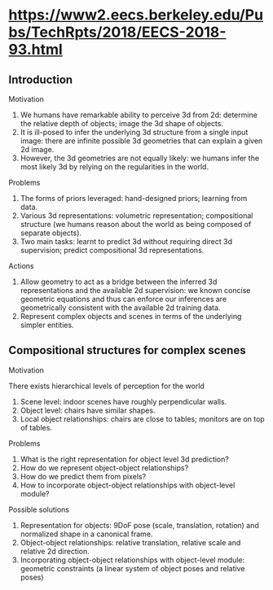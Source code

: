 # https://www2.eecs.berkeley.edu/Pubs/TechRpts/2018/EECS-2018-93.html

## Introduction

Motivation

1. We humans have remarkable ability to perceive 3d from 2d: determine the relative depth of objects; image the 3d shape of objects.
2. It is ill-posed to infer the underlying 3d structure from a single input image: there are infinite possible 3d geometries that can explain a given 2d image.
3. However, the 3d geometries are not equally likely: we humans infer the most likely 3d by relying on the regularities in the world.

Problems

1. The forms of priors leveraged: hand-designed priors; learning from data.
2. Various 3d representations: volumetric representation; compositional structure (we humans reason about the world as being composed of separate objects).
3. Two main tasks: learnt to predict 3d without requiring direct 3d supervision; predict compositional 3d representations.

Actions

1. Allow geometry to act as a bridge between the inferred 3d representations and the available 2d supervision: we known concise geometric equations and thus can enforce our inferences are geometrically consistent with the available 2d training data.
2. Represent complex objects and scenes in terms of the underlying simpler entities.

## Compositional structures for complex scenes

Motivation

There exists hierarchical levels of perception for the world

1. Scene level: indoor scenes have roughly perpendicular walls.
2. Object level: chairs have similar shapes.
3. Local object relationships: chairs are close to tables; monitors are on top of tables.

Problems

1. What is the right representation for object level 3d prediction?
2. How do we represent object-object relationships?
3. How do we predict them from pixels?
4. How to incorporate object-object relationships with object-level module?

Possible solutions

1. Representation for objects: 9DoF pose (scale, translation, rotation) and normalized shape in a canonical frame.
2. Object-object relationships: relative translation, relative scale and relative 2d direction.
3. Incorporating object-object relationships with object-level module: geometric constraints (a linear system of object poses and relative poses)

